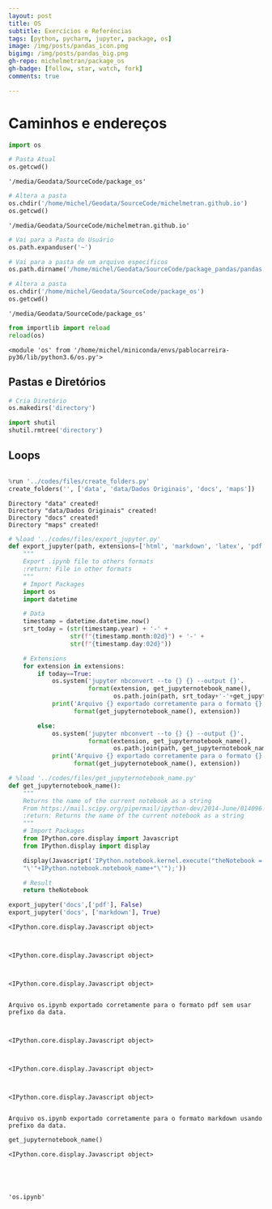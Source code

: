 ```yaml
---
layout: post
title: OS
subtitle: Exercícios e Referências
tags: [python, pycharm, jupyter, package, os]
image: /img/posts/pandas_icon.png
bigimg: /img/posts/pandas_big.png
gh-repo: michelmetran/package_os
gh-badge: [follow, star, watch, fork]
comments: true

---
```


# Caminhos e endereços


```python
import os
```


```python
# Pasta Atual
os.getcwd()
```




    '/media/Geodata/SourceCode/package_os'




```python
# Altera a pasta
os.chdir('/home/michel/Geodata/SourceCode/michelmetran.github.io')
os.getcwd()
```




    '/media/Geodata/SourceCode/michelmetran.github.io'




```python
# Vai para a Pasta do Usuário
os.path.expanduser('~')
```


```python
# Vai para a pasta de um arquivo específicos
os.path.dirname('/home/michel/Geodata/SourceCode/package_pandas/pandas.ipynb')
```


```python
# Altera a pasta
os.chdir('/home/michel/Geodata/SourceCode/package_os')
os.getcwd()
```




    '/media/Geodata/SourceCode/package_os'




```python
from importlib import reload
reload(os)
```




    <module 'os' from '/home/michel/miniconda/envs/pablocarreira-py36/lib/python3.6/os.py'>



## Pastas e Diretórios


```python
# Cria Diretório
os.makedirs('directory')
```


```python
import shutil
shutil.rmtree('directory')
```

## Loops


```python

```


```python
%run '../codes/files/create_folders.py'
create_folders('', ['data', 'data/Dados Originais', 'docs', 'maps'])
```

    Directory "data" created!
    Directory "data/Dados Originais" created!
    Directory "docs" created!
    Directory "maps" created!



```python
# %load '../codes/files/export_jupyter.py'
def export_jupyter(path, extensions=['html', 'markdown', 'latex', 'pdf', 'python'], today=True):
    """
    Export .ipynb file to others formats
    :return: File in other formats
    """
    # Import Packages
    import os
    import datetime

    # Data
    timestamp = datetime.datetime.now()
    srt_today = (str(timestamp.year) + '-' +
                 str(f"{timestamp.month:02d}") + '-' +
                 str(f"{timestamp.day:02d}"))

    # Extensions
    for extension in extensions:
        if today==True:
            os.system('jupyter nbconvert --to {} {} --output {}'.
                      format(extension, get_jupyternotebook_name(),
                             os.path.join(path, srt_today+'-'+get_jupyternotebook_name().split('.')[0])))
            print('Arquivo {} exportado corretamente para o formato {} usando prefixo da data.'.
                  format(get_jupyternotebook_name(), extension))

        else:
            os.system('jupyter nbconvert --to {} {} --output {}'.
                      format(extension, get_jupyternotebook_name(),
                             os.path.join(path, get_jupyternotebook_name().split('.')[0])))
            print('Arquivo {} exportado corretamente para o formato {} sem usar prefixo da data.'.
                  format(get_jupyternotebook_name(), extension))

```


```python
# %load '../codes/files/get_jupyternotebook_name.py'
def get_jupyternotebook_name():
    """
    Returns the name of the current notebook as a string
    From https://mail.scipy.org/pipermail/ipython-dev/2014-June/014096.html
    :return: Returns the name of the current notebook as a string
    """
    # Import Packages
    from IPython.core.display import Javascript
    from IPython.display import display

    display(Javascript('IPython.notebook.kernel.execute("theNotebook = " + \
    "\'"+IPython.notebook.notebook_name+"\'");'))

    # Result
    return theNotebook

```


```python
export_jupyter('docs',['pdf'], False)
export_jupyter('docs', ['markdown'], True)
```


    <IPython.core.display.Javascript object>



    <IPython.core.display.Javascript object>



    <IPython.core.display.Javascript object>


    Arquivo os.ipynb exportado corretamente para o formato pdf sem usar prefixo da data.



    <IPython.core.display.Javascript object>



    <IPython.core.display.Javascript object>



    <IPython.core.display.Javascript object>


    Arquivo os.ipynb exportado corretamente para o formato markdown usando prefixo da data.



```python
get_jupyternotebook_name()
```


    <IPython.core.display.Javascript object>





    'os.ipynb'




```python

```
